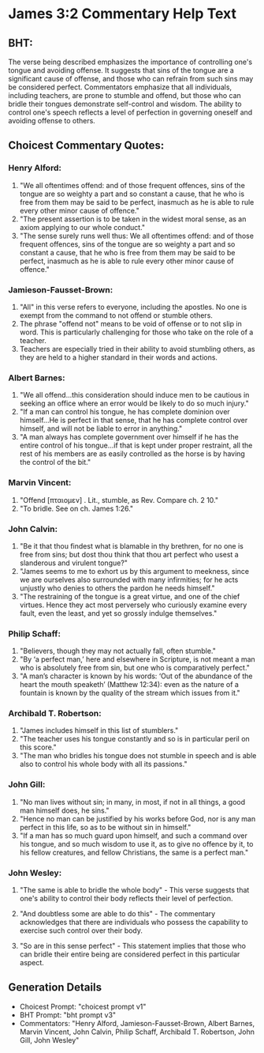 # James 3:2 Commentary Help Text

## BHT:
The verse being described emphasizes the importance of controlling one's tongue and avoiding offense. It suggests that sins of the tongue are a significant cause of offense, and those who can refrain from such sins may be considered perfect. Commentators emphasize that all individuals, including teachers, are prone to stumble and offend, but those who can bridle their tongues demonstrate self-control and wisdom. The ability to control one's speech reflects a level of perfection in governing oneself and avoiding offense to others.

## Choicest Commentary Quotes:
### Henry Alford:
1. "We all oftentimes offend: and of those frequent offences, sins of the tongue are so weighty a part and so constant a cause, that he who is free from them may be said to be perfect, inasmuch as he is able to rule every other minor cause of offence."
2. "The present assertion is to be taken in the widest moral sense, as an axiom applying to our whole conduct."
3. "The sense surely runs well thus: We all oftentimes offend: and of those frequent offences, sins of the tongue are so weighty a part and so constant a cause, that he who is free from them may be said to be perfect, inasmuch as he is able to rule every other minor cause of offence."

### Jamieson-Fausset-Brown:
1. "All" in this verse refers to everyone, including the apostles. No one is exempt from the command to not offend or stumble others. 
2. The phrase "offend not" means to be void of offense or to not slip in word. This is particularly challenging for those who take on the role of a teacher. 
3. Teachers are especially tried in their ability to avoid stumbling others, as they are held to a higher standard in their words and actions.

### Albert Barnes:
1. "We all offend...this consideration should induce men to be cautious in seeking an office where an error would be likely to do so much injury."
2. "If a man can control his tongue, he has complete dominion over himself...He is perfect in that sense, that he has complete control over himself, and will not be liable to error in anything."
3. "A man always has complete government over himself if he has the entire control of his tongue...if that is kept under proper restraint, all the rest of his members are as easily controlled as the horse is by having the control of the bit."

### Marvin Vincent:
1. "Offend [πταιομεν] . Lit., stumble, as Rev. Compare ch. 2 10." 
2. "To bridle. See on ch. James 1:26."

### John Calvin:
1. "Be it that thou findest what is blamable in thy brethren, for no one is free from sins; but dost thou think that thou art perfect who usest a slanderous and virulent tongue?"
2. "James seems to me to exhort us by this argument to meekness, since we are ourselves also surrounded with many infirmities; for he acts unjustly who denies to others the pardon he needs himself."
3. "The restraining of the tongue is a great virtue, and one of the chief virtues. Hence they act most perversely who curiously examine every fault, even the least, and yet so grossly indulge themselves."

### Philip Schaff:
1. "Believers, though they may not actually fall, often stumble."
2. "By ‘a perfect man,’ here and elsewhere in Scripture, is not meant a man who is absolutely free from sin, but one who is comparatively perfect."
3. "A man’s character is known by his words: ‘Out of the abundance of the heart the mouth speaketh’ (Matthew 12:34): even as the nature of a fountain is known by the quality of the stream which issues from it."

### Archibald T. Robertson:
1. "James includes himself in this list of stumblers."
2. "The teacher uses his tongue constantly and so is in particular peril on this score."
3. "The man who bridles his tongue does not stumble in speech and is able also to control his whole body with all its passions."

### John Gill:
1. "No man lives without sin; in many, in most, if not in all things, a good man himself does, he sins."
2. "Hence no man can be justified by his works before God, nor is any man perfect in this life, so as to be without sin in himself."
3. "If a man has so much guard upon himself, and such a command over his tongue, and so much wisdom to use it, as to give no offence by it, to his fellow creatures, and fellow Christians, the same is a perfect man."

### John Wesley:
1. "The same is able to bridle the whole body" - This verse suggests that one's ability to control their body reflects their level of perfection. 

2. "And doubtless some are able to do this" - The commentary acknowledges that there are individuals who possess the capability to exercise such control over their body. 

3. "So are in this sense perfect" - This statement implies that those who can bridle their entire being are considered perfect in this particular aspect.


## Generation Details
- Choicest Prompt: "choicest prompt v1"
- BHT Prompt: "bht prompt v3"
- Commentators: "Henry Alford, Jamieson-Fausset-Brown, Albert Barnes, Marvin Vincent, John Calvin, Philip Schaff, Archibald T. Robertson, John Gill, John Wesley"
